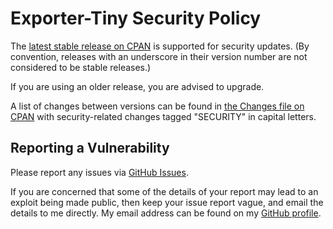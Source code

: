 # Exporter-Tiny Security Policy

The [latest stable release on CPAN](https://metacpan.org/release/Exporter-Tiny)
is supported for security updates. (By convention, releases with an underscore
in their version number are not considered to be stable releases.)

If you are using an older release, you are advised to upgrade.

A list of changes between versions can be found in
[the Changes file on CPAN](https://metacpan.org/changes/distribution/Exporter-Tiny)
with security-related changes tagged "SECURITY" in capital letters.

## Reporting a Vulnerability

Please report any issues via [GitHub Issues](https://github.com/tobyink/p5-exporter-tiny/issues).

If you are concerned that some of the details of your report may lead to an
exploit being made public, then keep your issue report vague, and email the
details to me directly. My email address can be found on my
[GitHub profile](https://github.com/tobyink).
